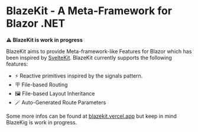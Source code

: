 # BlazeKit - A Meta-Framework for Blazor .NET

**⚠️ BlazeKit is work in progress**

BlazeKit aims to provide Meta-framework-like Features for Blazor which has been inspired by [SvelteKit](https://kit.svelte.dev). BlazeKit currently supports the following features:</p>
- ⚡ Reactive primitives inspired by the signals pattern.
- 🪧 File-based Routing
- 🖼️ File-based Layout Inheritance
- 🪄 Auto-Generated Route Parameters

Some more infos can be found at [blazekit.vercel.app](https://blazekit.vercel.app) but keep in mind BlazeKig is work in progress.

